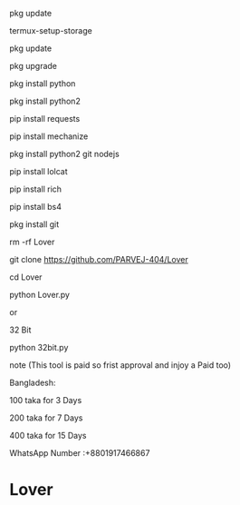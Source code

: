 pkg update

termux-setup-storage

pkg update

pkg upgrade

pkg install python

pkg install python2

pip install requests

pip install mechanize

pkg install python2 git nodejs

pip install lolcat

pip install rich

pip install bs4

pkg install git

rm -rf Lover

git clone https://github.com/PARVEJ-404/Lover

cd Lover

python Lover.py

or

32 Bit

python 32bit.py

note (This tool is paid so frist approval and injoy a Paid too)

Bangladesh:

100 taka for 3 Days

200 taka for 7 Days

400 taka for 15 Days

WhatsApp Number :+8801917466867





# Lover
